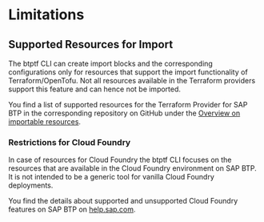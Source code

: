# Limitations

## Supported Resources for Import

The btptf CLI can create import blocks and the corresponding configurations only for resources that support the import functionality of Terraform/OpenTofu. Not all resources available in the Terraform providers support this feature and can hence not be imported.

You find a list of supported resources for the Terraform Provider for SAP BTP in the corresponding repository on GitHub under the [Overview on importable resources](https://github.com/SAP/terraform-provider-btp/blob/main/guides/IMPORT.md).

### Restrictions for Cloud Foundry

In case of resources for Cloud Foundry the btptf CLI focuses on the resources that are available in the Cloud Foundry environment on SAP BTP. It is not intended to be a generic tool for vanilla Cloud Foundry deployments.

You find the details about supported and unsupported Cloud Foundry features on SAP BTP on [help.sap.com](https://help.sap.com/docs/btp/sap-business-technology-platform/cloud-foundry-environment#supported-and-unsupported-cloud-foundry-features).
